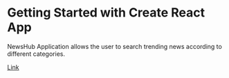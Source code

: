 # Getting Started with Create React App

NewsHub Application allows the user to search trending news according to different categories.

[Link]()







